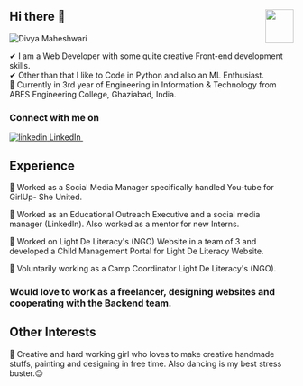 ## Hi there 👋 <img align="right" width="50" height="60" src="https://imgur.com/IixEkzj.png">
![Divya Maheshwari](https://imgur.com/mEgnaRW.png)
<br>

✔ I am a Web Developer with some quite creative Front-end development skills.<br>
✔ Other than that I like to Code in Python and also an ML Enthusiast. <br>
🙌 Currently in 3rd year of Engineering in Information & Technology from ABES Engineering College, Ghaziabad, India.<br>
 
### Connect with me on 
<a href="https://www.linkedin.com/in/divya-maheshwari814/" rel="nofollow noreferrer">
    <img src="https://i.stack.imgur.com/gVE0j.png" alt="linkedin"> LinkedIn
  </a> &nbsp; 

## Experience
🌟 Worked as a Social Media Manager specifically handled You-tube for GirlUp- She United. <br>

🌟 Worked as an Educational Outreach Executive and a social media manager (LinkedIn). Also worked as a mentor for new Interns.<br>

🌟 Worked on Light De Literacy's (NGO) Website in a team of 3 and developed a Child Management Portal for Light De Literacy Website.<br>

🌟 Voluntarily working as a Camp Coordinator Light De Literacy's (NGO).<br>

### Would love to work as a freelancer, designing websites and cooperating with the Backend team.

## Other Interests
💖 Creative and hard working girl who loves to make creative handmade stuffs, painting and designing in free time. Also dancing is my best stress buster.😊<br>
